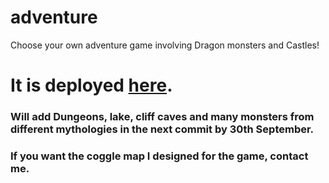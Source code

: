# adventure
Choose your own adventure game involving Dragon monsters and Castles!

# It is deployed <a href="https://chooseyourownadventure.vercel.app/" >here</a>.


### Will add Dungeons, lake, cliff caves and many monsters from different mythologies in the next commit by 30th September.

### If you want the coggle map I designed for the game, contact me.
